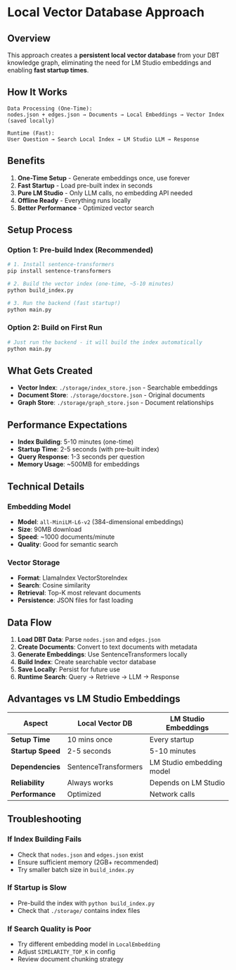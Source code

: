 # Local Vector Database Approach

## Overview

This approach creates a **persistent local vector database** from your DBT knowledge graph, eliminating the need for LM Studio embeddings and enabling **fast startup times**.

## How It Works

```
Data Processing (One-Time):
nodes.json + edges.json → Documents → Local Embeddings → Vector Index (saved locally)

Runtime (Fast):
User Question → Search Local Index → LM Studio LLM → Response
```

## Benefits

1. **One-Time Setup** - Generate embeddings once, use forever
2. **Fast Startup** - Load pre-built index in seconds
3. **Pure LM Studio** - Only LLM calls, no embedding API needed  
4. **Offline Ready** - Everything runs locally
5. **Better Performance** - Optimized vector search

## Setup Process

### Option 1: Pre-build Index (Recommended)

```bash
# 1. Install sentence-transformers
pip install sentence-transformers

# 2. Build the vector index (one-time, ~5-10 minutes)
python build_index.py

# 3. Run the backend (fast startup!)
python main.py
```

### Option 2: Build on First Run

```bash
# Just run the backend - it will build the index automatically
python main.py
```

## What Gets Created

- **Vector Index**: `./storage/index_store.json` - Searchable embeddings
- **Document Store**: `./storage/docstore.json` - Original documents  
- **Graph Store**: `./storage/graph_store.json` - Document relationships

## Performance Expectations

- **Index Building**: 5-10 minutes (one-time)
- **Startup Time**: 2-5 seconds (with pre-built index)
- **Query Response**: 1-3 seconds per question
- **Memory Usage**: ~500MB for embeddings

## Technical Details

### Embedding Model
- **Model**: `all-MiniLM-L6-v2` (384-dimensional embeddings)
- **Size**: 90MB download
- **Speed**: ~1000 documents/minute
- **Quality**: Good for semantic search

### Vector Storage
- **Format**: LlamaIndex VectorStoreIndex
- **Search**: Cosine similarity 
- **Retrieval**: Top-K most relevant documents
- **Persistence**: JSON files for fast loading

## Data Flow

1. **Load DBT Data**: Parse `nodes.json` and `edges.json`
2. **Create Documents**: Convert to text documents with metadata
3. **Generate Embeddings**: Use SentenceTransformers locally
4. **Build Index**: Create searchable vector database
5. **Save Locally**: Persist for future use
6. **Runtime Search**: Query → Retrieve → LLM → Response

## Advantages vs LM Studio Embeddings

| Aspect | Local Vector DB | LM Studio Embeddings |
|--------|----------------|---------------------|
| **Setup Time** | 10 mins once | Every startup |
| **Startup Speed** | 2-5 seconds | 5-10 minutes |
| **Dependencies** | SentenceTransformers | LM Studio embedding model |
| **Reliability** | Always works | Depends on LM Studio |
| **Performance** | Optimized | Network calls |

## Troubleshooting

### If Index Building Fails
- Check that `nodes.json` and `edges.json` exist
- Ensure sufficient memory (2GB+ recommended)
- Try smaller batch size in `build_index.py`

### If Startup is Slow
- Pre-build the index with `python build_index.py`
- Check that `./storage/` contains index files

### If Search Quality is Poor
- Try different embedding model in `LocalEmbedding`
- Adjust `SIMILARITY_TOP_K` in config
- Review document chunking strategy
